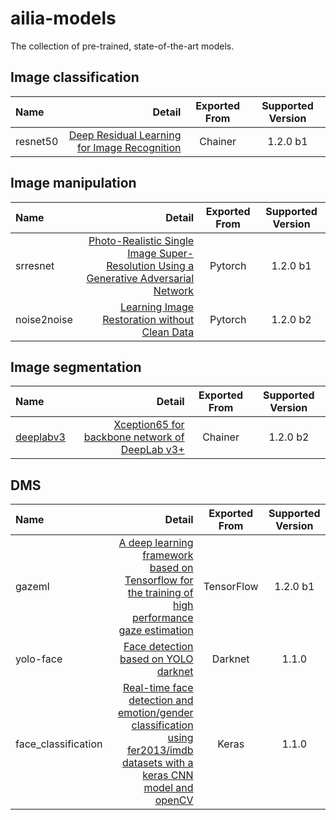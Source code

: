 # ailia-models

The collection of pre-trained, state-of-the-art models.

## Image classification

| Name | Detail | Exported From | Supported Version |
|:-----------|------------:|:------------:|:------------:|
| resnet50 | [Deep Residual Learning for Image Recognition]( https://github.com/KaimingHe/deep-residual-networks) | Chainer | 1.2.0 b1 |

## Image manipulation

| Name | Detail | Exported From | Supported Version |
|:-----------|------------:|:------------:|:------------:|
| srresnet | [Photo-Realistic Single Image Super-Resolution Using a Generative Adversarial Network](https://github.com/twtygqyy/pytorch-SRResNet) | Pytorch | 1.2.0 b1 |
| noise2noise | [Learning Image Restoration without Clean Data](https://github.com/joeylitalien/noise2noise-pytorch) | Pytorch | 1.2.0 b2 |

## Image segmentation

| Name | Detail | Exported From | Supported Version |
|:-----------|------------:|:------------:|:------------:|
| [deeplabv3](/deeplabv3/) | [Xception65 for backbone network of DeepLab v3+](https://github.com/tensorflow/models/tree/master/research/deeplab) | Chainer | 1.2.0 b2 |

## DMS

| Name | Detail | Exported From | Supported Version |
|:-----------|------------:|:------------:|:------------:|
| gazeml | [A deep learning framework based on Tensorflow for the training of high performance gaze estimation](https://github.com/swook/GazeML) | TensorFlow | 1.2.0 b1 |
| yolo-face | [Face detection based on YOLO darknet](https://github.com/dannyblueliu/YOLO-Face-detection) | Darknet | 1.1.0 |
| face_classification | [Real-time face detection and emotion/gender classification using fer2013/imdb datasets with a keras CNN model and openCV](https://github.com/oarriaga/face_classification) | Keras | 1.1.0 |


